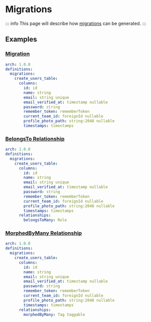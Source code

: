 # Migrations

::: info
This page will describe how [migrations](https://laravel.com/docs/10.x/migrations) can be generated.
:::

## Examples

### [Migration](https://laravel.com/docs/10.x/migrations#generating-migrations)

```yaml
arch: 1.0.0
definitions:
  migrations:
    create_users_table:
      columns:
        id: id
        name: string
        email: string unique
        email_verified_at: timestamp nullable
        password: string
        remember_token: rememberToken
        current_team_id: foreignId nullable
        profile_photo_path: string:2048 nullable
        timestamps: timestamps
```

### [BelongsTo Relationship](https://laravel.com/docs/10.x/migrations#foreign-key-constraints)

```yaml
arch: 1.0.0
definitions:
  migrations:
    create_users_table:
      columns:
        id: id
        name: string
        email: string unique
        email_verified_at: timestamp nullable
        password: string
        remember_token: rememberToken
        current_team_id: foreignId nullable
        profile_photo_path: string:2048 nullable
        timestamps: timestamps
      relationships:
        belongsToMany: Role
```

### [MorphedByMany Relationship](https://laravel.com/docs/10.x/migrations#foreign-key-constraints)

```yaml
arch: 1.0.0
definitions:
  migrations:
    create_users_table:
      columns:
        id: id
        name: string
        email: string unique
        email_verified_at: timestamp nullable
        password: string
        remember_token: rememberToken
        current_team_id: foreignId nullable
        profile_photo_path: string:2048 nullable
        timestamps: timestamps
      relationships:
        morphedByMany: Tag taggable
```

